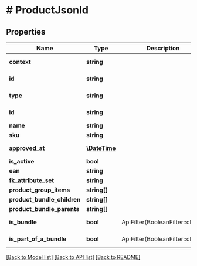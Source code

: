 # # ProductJsonld

## Properties

Name | Type | Description | Notes
------------ | ------------- | ------------- | -------------
**context** | **string** |  | [optional] [readonly]
**id** | **string** |  | [optional] [readonly]
**type** | **string** |  | [optional] [readonly]
**id** | **string** |  | [optional] [readonly]
**name** | **string** |  |
**sku** | **string** |  |
**approved_at** | [**\DateTime**](\DateTime.md) |  | [optional] [readonly]
**is_active** | **bool** |  |
**ean** | **string** |  | [optional]
**fk_attribute_set** | **string** |  | [optional]
**product_group_items** | **string[]** |  | [optional]
**product_bundle_children** | **string[]** |  | [optional]
**product_bundle_parents** | **string[]** |  | [optional]
**is_bundle** | **bool** | ApiFilter(BooleanFilter::class). | [optional] [readonly]
**is_part_of_a_bundle** | **bool** | ApiFilter(BooleanFilter::class). | [optional] [readonly]

[[Back to Model list]](../../README.md#models) [[Back to API list]](../../README.md#endpoints) [[Back to README]](../../README.md)
